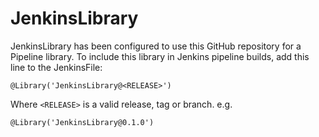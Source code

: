 # JenkinsLibrary

JenkinsLibrary has been configured to use this GitHub repository for a Pipeline library. To include this library in Jenkins pipeline builds, add this line to the JenkinsFile:

`@Library('JenkinsLibrary@<RELEASE>')`

Where `<RELEASE>` is a valid release, tag or branch. e.g.

`@Library('JenkinsLibrary@0.1.0')`
